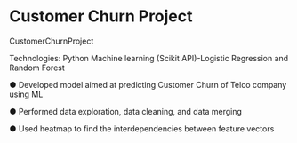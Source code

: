 # Customer Churn Project 
CustomerChurnProject

Technologies: Python Machine learning (Scikit API)-Logistic Regression and Random Forest

●	Developed model aimed at predicting Customer Churn of Telco company using ML 

● Performed data exploration, data cleaning, and data merging 

● Used heatmap to find the interdependencies between feature vectors

